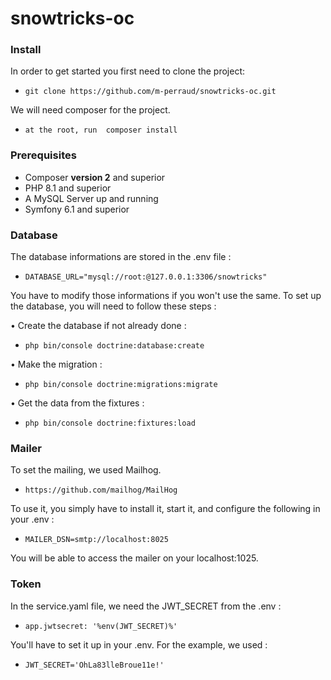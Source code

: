 # snowtricks-oc


### Install
In order to get started you first need to clone the project:
- `git clone https://github.com/m-perraud/snowtricks-oc.git`

We will need composer for the project. 
- `at the root, run  composer install`


### Prerequisites

-   Composer **version 2** and superior
-   PHP 8.1 and superior
-   A MySQL Server up and running
-   Symfony  6.1 and superior


### Database

The database informations are stored in the .env file :

- `DATABASE_URL="mysql://root:@127.0.0.1:3306/snowtricks"`

You have to modify those informations if you won't use the same. 
To set up the database, you will need to follow these steps : 

• Create the database if not already done : 
- `php bin/console doctrine:database:create`

• Make the migration : 
- `php bin/console doctrine:migrations:migrate`

• Get the data from the fixtures : 
- `php bin/console doctrine:fixtures:load`


 ### Mailer
 
 To set the mailing, we used Mailhog. 
 - `https://github.com/mailhog/MailHog`

 To use it, you simply have to install it, start it, and configure the following in your .env : 
 - `MAILER_DSN=smtp://localhost:8025`
 
You will be able to access the mailer on your localhost:1025. 
 
 ### Token
  
 In the service.yaml file, we need the JWT_SECRET from the .env :
 - `app.jwtsecret: '%env(JWT_SECRET)%'`
 
 You'll have to set it up in your .env. For the example, we used : 
  - `JWT_SECRET='OhLa83lleBroue11e!'`
  
 


 

